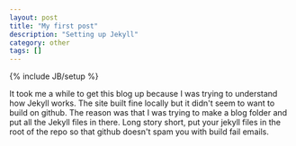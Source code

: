 ```yaml
---
layout: post
title: "My first post"
description: "Setting up Jekyll"
category: other
tags: []
---
```

{% include JB/setup %}

It took me a while to get this blog up because I was trying to understand how Jekyll works.
The site built fine locally but it didn't seem to want to build on github. 
The reason was that I was trying to make a blog folder and put all the Jekyll files in there.
Long story short, put your jekyll files in the root of the repo so that github doesn't spam you with build fail emails.